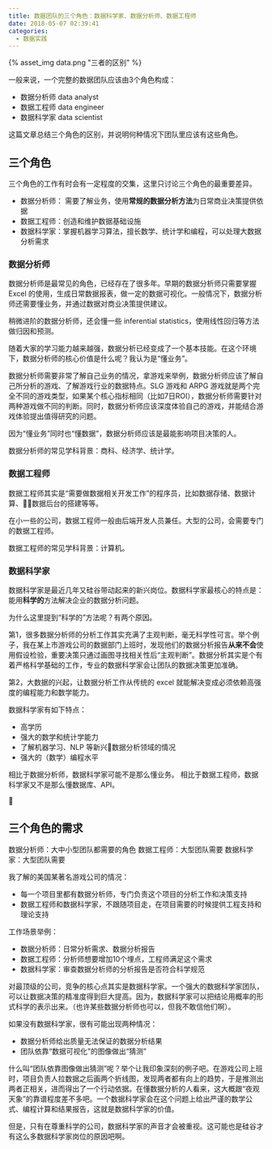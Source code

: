 ```yaml
---
title: 数据团队的三个角色：数据科学家、数据分析师、数据工程师
date: 2018-05-07 02:39:41
categories:
  - 数据实践
---
```


{% asset_img data.png "三者的区别" %}

一般来说，一个完整的数据团队应该由3个角色构成：
- 数据分析师 data analyst
- 数据工程师 data engineer
- 数据科学家 data scientist

这篇文章总结三个角色的区别，并说明何种情况下团队里应该有这些角色。

<!-- more -->

## 三个角色

三个角色的工作有时会有一定程度的交集，这里只讨论三个角色的最重要差异。

- 数据分析师： 需要了解业务，使用**常规的数据分析方法**为日常商业决策提供依据
- 数据工程师：创造和维护数据基础设施
- 数据科学家：掌握机器学习算法，擅长数学、统计学和编程，可以处理大数据分析需求


### 数据分析师

数据分析师是最常见的角色，已经存在了很多年。早期的数据分析师只需要掌握 Excel 的使用，生成日常数据报表，做一定的数据可视化。一般情况下，数据分析师还需要懂业务，并通过数据对商业决策提供建议。

稍微进阶的数据分析师，还会懂一些 inferential statistics，使用线性回归等方法做归因和预测。

随着大家的学习能力越来越强，数据分析已经变成了一个基本技能。在这个环境下，数据分析师的核心价值是什么呢？我认为是“懂业务”。

数据分析师需要非常了解自己业务的情况，拿游戏来举例，数据分析师应该了解自己所分析的游戏、了解游戏行业的数据特点。SLG 游戏和 ARPG 游戏就是两个完全不同的游戏类型，如果某个核心指标相同（比如7日ROI），数据分析师需要针对两种游戏做不同的判断。同时，数据分析师应该深度体验自己的游戏，并能结合游戏体验提出值得研究的问题。

因为“懂业务”同时也“懂数据”，数据分析师应该是最能影响项目决策的人。

数据分析师的常见学科背景：商科、经济学、统计学。

### 数据工程师

数据工程师其实是“需要做数据相关开发工作”的程序员，比如数据存储、数据计算、数据后台的搭建等等。

在小一些的公司，数据工程师一般由后端开发人员兼任。大型的公司，会需要专门的数据工程师。

数据工程师的常见学科背景：计算机。

### 数据科学家

数据科学家是最近几年又硅谷带动起来的新兴岗位。数据科学家最核心的特点是：能用**科学的**方法解决企业的数据分析问题。

为什么这里提到“科学的”方法呢？有两个原因。

第1，很多数据分析师的分析工作其实充满了主观判断，毫无科学性可言。举个例子，我在某上市游戏公司的数据部门上班时，发现他们的数据分析报告**从来不会**使用假设检验，重要决策只通过画图寻找相关性后“主观判断”。数据分析其实是个有着严格科学基础的工作，专业的数据科学家会让团队的数据决策更加准确。

第2，大数据的兴起，让数据分析工作从传统的 excel 就能解决变成必须依赖高强度的编程能力和数学能力。

数据科学家有如下特点：
- 高学历
- 强大的数学和统计学能力
- 了解机器学习、NLP 等新兴数据分析领域的情况
- 强大的（数学）编程水平

相比于数据分析师，数据科学家可能不是那么懂业务。
相比于数据工程师，数据科学家又不是那么懂数据库、API。


## 三个角色的需求

数据分析师：大中小型团队都需要的角色
数据工程师：大型团队需要
数据科学家：大型团队需要

我了解的美国某著名游戏公司的情况：
- 每一个项目里都有数据分析师，专门负责这个项目的分析工作和决策支持
- 数据工程师和数据科学家，不跟随项目走，在项目需要的时候提供工程支持和理论支持

工作场景举例：
- 数据分析师：日常分析需求、数据分析报告
- 数据工程师：分析师想要增加10个埋点，工程师满足这个需求
- 数据科学家：审查数据分析师的分析报告是否符合科学规范

对最顶级的公司，竞争的核心点其实是数据科学家。一个强大的数据科学家团队，可以让数据决策的精准度得到巨大提高。因为，数据科学家可以把结论用概率的形式科学的表示出来。（也许某些数据分析师也可以，但我不敢信他们啊）。

如果没有数据科学家，很有可能出现两种情况：
- 数据分析师给出质量无法保证的数据分析结果
- 团队依靠“数据可视化”的图像做出“猜测”

什么叫“团队依靠图像做出猜测”呢？举个让我印象深刻的例子吧。在游戏公司上班时，项目负责人拉数据之后画两个折线图，发现两者都有向上的趋势，于是推测出两者正相关，进而得出了一个行动依据。在懂数据分析的人看来，这大概跟“夜观天象”的靠谱程度差不多吧。一个数据科学家会在这个问题上给出严谨的数学公式、编程计算和结果报告，这就是数据科学家的价值。

但是，只有在尊重科学的公司，数据科学家的声音才会被重视。这可能也是硅谷才有这么多数据科学家岗位的原因吧啊。
